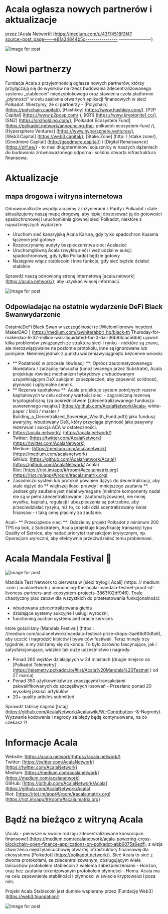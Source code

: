 # Acala ogłasza nowych partnerów i aktualizacje

przez \[Acala Network\] (https://medium.com/u/43f74518f3f4?source=post_page-----e81a34844b5c---------------- ----------------)

![Image for post](https://miro.medium.com/max/1690/0*ffsizR7cemoNYcIC.gif)

# Nowi partnerzy

Fundacja Acala z przyjemnością ogłasza nowych partnerów, którzy przyłączają się do wysiłków na rzecz budowania zdecentralizowanego systemu „stablecoin” międzyblokowego oraz stawienia czoła platformie „płynności” w celu zasilenia otwartych aplikacji finansowych w sieci Polkadot. Wierzymy, że ci partnerzy - \[Polychain\] (https://polychain.capital/), \[Hashkey\] (https://www.hashkey.com/), \[P2P Capital\] (https://www.p2pcap.com/ ), \[KR1\] (https://www.kryptonite1.co/), \[SNZ\] (https://snzholding.com/), \[Polkadot Ecosystem Fund\] (https://polkadot.network/announcing-the- polkadot-ecosystem-fund /), \[Hypersphere Ventures\] (https://www.hypersphere.ventures/), \[Web3.Capital\] (https://web3.capital/), \[Stake.Zone\] (http: / /stake.zone/), \[Goodmore Capital\] (http://goodmore.capital/) i \[Digital Renaissance\] (https://drf.ee/) - to nasi długoterminowi sojusznicy w naszych dążeniach do budowania zrównoważonego odporna i solidna otwarta infrastruktura finansowa.

# Aktualizacje

## mapa drogowa i witryna internetowa

OdnowionaŚciśle współpracujemy z inżynierami z Parity i Polkadot i stale aktualizujemy naszą mapę drogową, aby lepiej dostosować ją do gotowości spadochronowej i uruchomienia głównej sieci Polkadot, niektóre z najważniejszych wydarzeń:

- Uruchom sieć kanaryjską Acala Karura, gdy tylko spadochron Kusama łączenie jest gotowe
- Rozpoczynamy audyty bezpieczeństwa sieci Acalasieć
- Uruchomgłówną Acala (zwykłą sieć) i weź udział w aukcji spadochronowej, gdy tylko Polkadot będzie gotowy
- Następnie włącz stablecoin i inne funkcje, gdy sieć będzie działać stabilnie

Sprawdź naszą odnowioną stronę internetową \[acala.network\] (https://acala.network/), aby uzyskać więcej informacji.

![Image for post](https://miro.medium.com/max/2800/0*cfF4u6DYuXgCRRWi.jpg)

## Odpowiadając na ostatnie wydarzenie DeFi Black Swanwydarzenie

OstatnieDeFi Black Swan w szczególności re \[Wielomilionowy incydent MakerDAO \] (https://medium.com/@whiterabbit_hq/black-th Thursday-for-makerdao-8-32-million-was-liquidated-for-0-dai-36b83cac56b6) ujawnił kilka problemów związanych ze strukturą sieci i rynku - niektóre są znane, ale nierozwiązywalne na poziomie protokołu, inne są ignorowane lub pomijane. Niemniej jednak z punktu widzeniawyciągnięto bezcenne wnioski:

- ** Podatność w procesie likwidacji **: Oprócz zautomatyzowanego likwidatora / zarządcy łańcucha (umożliwianego przez Substrate), Acala projektuje również mechanizm hybrydowy z wbudowanym uzupełniającym DeX aukcjami zabezpieczeń, aby zapewnić solidność, płynność i optymalne cennik.
- ** Rezerwa kapitałowa **: Acala projektuje system potrójnych rezerw kapitałowych w celu ochrony wartości sieci - zagraniczną rezerwę kryptograficzną (za pośrednictwem \[zdecentralizowanego funduszu suwerennego majątku\] (https://github.com/AcalaNetwork/Acala- white-paper / blob / master / Building_a_Decentralized_Sovereign_Wealth_Fund.pdf)) jako fundusz awaryjny, wbudowany DeX, który przyciąga płynność jako pasywny rezerwuar i aukcja ACA w ostateczności.
- \[https://acala.network\] (https://acala.network/)  
  Twitter: [https://twitter.com/AcalaNetwork](https://twitter.com/AcalaNetwork)  
  Medium: [https://medium.com/acalanetwork](https://medium.com/acalanetwork)  
  GitHub: \[https://github.com/AcalaNetwork/Acala\](https://github.com/AcalaNetwork/ Acala)  
  Riot: [https://riot.im/app/#/room/#acala:matrix.org](https://riot.im/app/#/room/#acala:matrix.org)
- Zasadniczo system lub protokół powinien dążyć do decentralizacji, aby stale dążyć do ** większej ilości prawdy i mniejszego zaufania **. Jednak gdy zaufanie jest nadal wymagane (niektóre komponenty nadal nie są w pełni zdecentralizowane i zautomatyzowane), nie mniej wysiłku, kapitału, regulacji i ubezpieczenia są potrzebne, aby przeciwdziałać ryzyku, niż to, co robi dziś scentralizowany świat finansów - i taką cenę płacimy za zaufanie.

Acali- ** Przeciążenie sieci **: Oddzielny projekt Polkadot z minimum 200 TPS na bok, z Substratem, Acala projektuje klasyfikację transakcji typu Quality of Service, aby nadać priorytet transakcjom krytycznym, np. Operacjom wyroczni, aby efektywnie przeciwdziałać temu problemowi.

# Acala Mandala Festival 🎉

![Image for post](https://miro.medium.com/max/1198/1*8SoYawu6H1fqnlEWmo5xsg.gif)

Mandala Test Network to pierwsza w \[sieci trylogii Acali\] (https: // medium .com / acalanetwork / announcing-the-acala-mandala-testnet-proof-of-liveness-partners-and-ecosystem-projects-3863f02df946). Toale chaotyczny plac zabaw dla wszystkich do przetestowania funkcjonalności:

- wbudowana zdecentralizowana giełda
- działające systemy aukcyjne i usługi wyroczni,
- functioning auction systems and oracle services

które gościliśmy \[Mandala Festival\] (https : //medium.com/acalanetwork/mandala-festival-prize-drops-3ae68df0dfa6), aby uczcić i nagrodzić kibiców i bywalców festiwali. Teraz minęły trzy tygodnie, a my zbliżamy się do końca. To było zarówno fascynujące, jak i satysfakcjonujące, widzieć tak duże uczestnictwo i nagrody:

- Ponad 260 węzłów działających w 24 miastach (drugie miejsce na \[Polkadot Telemetry\] (https://telemetry.polkadot.io/#list/Acala%20Mandala%20Testnet ) od 27 marca)
- Ponad 350 użytkowników ze znaczącymi transakcjami zakwalifikowanych do szczęśliwych losowań - Przesłano ponad 20 wysokiej jakości artykułów
- 20+ quality articles submitted

Sprawdź tablicę nagród \[tutaj\] (https://github.com/AcalaNetwork/Acala/wiki/W.-Contribution -&-Nagrody). Wyzwanie kodowania i nagrody za błędy będą kontynuowane, na co czekasz ?!

# Informacje Acala

Website: [https://acala.network](https://acala.network/)  
Twitter: [https://twitter.com/AcalaNetwork](https://twitter.com/AcalaNetwork)  
Medium: [https://medium.com/acalanetwork](https://medium.com/acalanetwork)  
GitHub: [https://github.com/AcalaNetwork/Acala](https://github.com/AcalaNetwork/Acala)  
Riot: [https://riot.im/app/#/room/#acala:matrix.org](https://riot.im/app/#/room/#acala:matrix.org)

# Bądź na bieżąco z witryną Acala

\[Acala - pierwsze w swoim rodzaju zdecentralizowane konsorcjum finansowe\] (https://medium.com/acalanetwork/acala-powering-cross-blockchain-open-finance-applications-on-polkadot-abb6075a6edf), z wizja stworzenia międzyłańcuchowej otwartej infrastruktury finansowej dla ekosystemu \[Polkadot\] (https://polkadot.network/). Sieć Acala to sieć z dwoma protokołami, ze zdecentralizowanym, obsługującym wiele łańcuchów protokołem stablecoin z wieloma zabezpieczeniami - Honzon, oraz bez zaufania tokenizowanym protokołem płynności - Homa. Acala ma na celu zapewnienie stabilności i płynności w świecie kryptowalut i poza nim.

Projekt Acala Stablecoin jest dumnie wspierany przez \[Fundację Web3\] (https://web3.foundation/)

![Image for post](https://miro.medium.com/max/1500/0*xDQHH-Y6U1avx7lm.jpg)
